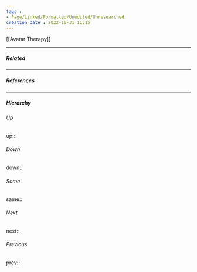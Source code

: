 ```yaml
---
tags :
- Page/Linked/Formatted/Unedited/Unresearched
creation date : 2022-10-31 11:15 
---
```


[[Avatar Therapy]]

---
##### Related


---
##### References


---
##### Hierarchy
###### Up
up:: 
###### Down
down:: 
###### Same
same:: 
###### Next
next:: 
###### Previous
prev:: 